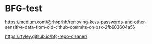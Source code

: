 # BFG-test





https://medium.com/@rhoprhh/removing-keys-passwords-and-other-sensitive-data-from-old-github-commits-on-osx-2fb903604a56



https://rtyley.github.io/bfg-repo-cleaner/



